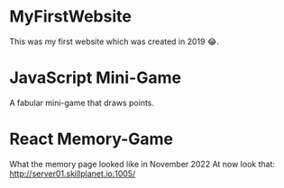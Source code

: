 # MyFirstWebsite
This was my first website which was created in 2019 😂.

# JavaScript Mini-Game
A fabular mini-game that draws points.

# React Memory-Game 
What the memory page looked like in November 2022
At now look that: http://server01.skillplanet.io:1005/
